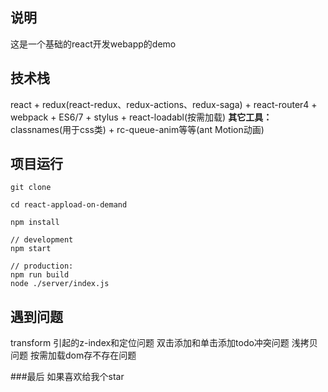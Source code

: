 

## 说明
这是一个基础的react开发webapp的demo
## 技术栈
react + redux(react-redux、redux-actions、redux-saga) + react-router4 + webpack + ES6/7 + stylus + react-loadabl(按需加载)
**其它工具：**
classnames(用于css类) + rc-queue-anim等等(ant Motion动画)
## 项目运行
```
git clone 

cd react-appload-on-demand

npm install

// development
npm start

// production:
npm run build
node ./server/index.js

```
## 遇到问题
transform 引起的z-index和定位问题
双击添加和单击添加todo冲突问题
浅拷贝问题
按需加载dom存不存在问题

###最后
如果喜欢给我个star
